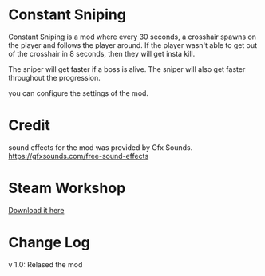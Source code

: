 # Constant Sniping
Constant Sniping is a mod where every 30 seconds, a crosshair spawns on the player and follows the player around. 
If the player wasn't able to get out of the crosshair in 8 seconds, then they will get insta kill.

The sniper will get faster if a boss is alive.
The sniper will also get faster throughout the progression.

you can configure the settings of the mod.

# Credit 
sound effects for the mod was provided by Gfx Sounds.
https://gfxsounds.com/free-sound-effects

# Steam Workshop
[Download it here](https://youtu.be/dQw4w9WgXcQ)

# Change Log
v 1.0:
Relased the mod